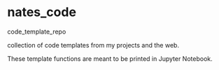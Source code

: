 # nates_code
code_template_repo

collection of code templates from my projects and the web.

These template functions are meant to be printed in Jupyter Notebook.
